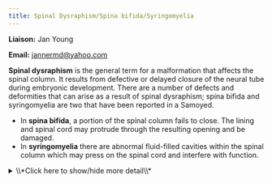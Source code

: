 ```yaml
---
title: Spinal Dysraphism/Spina bifida/Syringomyelia
---
```

**Liaison:** Jan Young

**Email:** [jannermd@yahoo.com](mailto:jannermd@yahoo.com)

**Spinal dysraphism** is the general term for a malformation that
affects the spinal column.  It  results from defective or delayed
closure of the neural tube during embryonic development. There are a
number of defects and deformities that can arise as a result of spinal
dysraphism;  spina bifida and syringomyelia are two that have been
reported in a Samoyed.

* In **spina bifida**, a portion of the spinal column fails to close.
  The lining and spinal cord may protrude through the resulting
  opening and be damaged.
* In **syringomyelia** there are abnormal fluid-filled cavities within
  the spinal column which may press on the spinal cord and interfere
  with function.

<details>
<summary>\\*Click here to show/hide more detail\\*</summary>
Spinal dysraphism is the general term for a congenital (existing at birth) malformation that affects the spinal column.  It  results from defective or delayed closure of the neural tube during embryonic development. There can be a single defect, or multiple defects in multiple locations along the spinal column. Defects include the following:

* **Spina bifida:**  A bony cleft (failure of closure) of the spinal column with protrusion of the meninges (lining of the spinal cord) or meninges and spinal cord tissue. The skin over the defect may be intact or open. Depending on the amount and location of the protruding tissue, there can be involvement of the motor and sensory system, including partial paralysis and loss of bowel and bladder control. The condition can vary wildly in severity, and the degree of impairment depends on the amount of involved nervous tissue. Typically it is nonprogressive (doesn't get worse with time).
* **Spina bifida occulta:** A bony cleft of the spinal column that does not involve protrusion of any tissue. There is no involvement of the nervous or motor system, but there may be abnormal patterns of hair in the area and in some instances there may be a pilonidal sinus, a dimple in the skin with an opening to the spinal cord. This can be a potential source of infection.
* **Syringomyelia:**  A condition where there are abnormal fluid-filled cavities within the spinal column which may interfere with the function of the nervous tissue of the spinal cord. It is often associated with a chiari malformation where the brain is displaced downward, forcing the cerebral spinal fluid (CSF) into the spinal cord and interfering with its flow.  Syringomyelia occurs primarily in the neck region because this is the area of the spinal cord closest to where the pressure is coming from.
* **Hemivertebra:**  A deformed vertebra which often leads to scoliosis (curvature of the spine)
* **Tethering of the cord:** A situation in which the spinal cord (nerve tissue) is bound to bony tissue.  As the dog grows, the cord is stretched and can be damaged. This can be surgically released to prevent further damage. Sometimes tethering is the only manifestation of spinal dysraphism.

## Signs and Symptoms

**Spina Bifida**

When nervous tissue is involved, the primary symptoms of spina bifida
are as listed below. These signs and symptoms, when present, are
permanent and will not resolve.

* Weakness or partial paralysis, most typically of the hindquarters.
  This may be severe enough that the dog is not able to use the
  hindquarters. Dogs may have awkwardness of the limbs and often have
  a wide-based stance to improve balance. Bunny hopping and/or toe
  walking can be seen as well.
* Decreased ability to use the tail.
* Loss of bowel and bladder control because of involvement of the
  nerves controlling these functions. The anus may be flaccid (loose
  and weak) and pressure over the bladder may cause leakage.
* Decreased or absent pain sensation in the affected area, typically
  the perianal area (around the anus) and sometimes down onto the
  thighs. Pressure ulcers may result if the dog is not frequently
  repositioned.
* Irritation of the skin in the perianal area from leakage of urine
  and/or stool.

If there is no nervous system tissue involved (**spina bifida
occulta**), there are no signs. The condition may even go unnoticed
until an x-ray taken for an unrelated condition reveals the defect of
the spinal column. In some instances there may be minor signs that
suggest the diagnosis to the vet:

* Hair streaming -- an abnormality in the pattern of the hair
  overlying the defect.
* Skin dimple, which may be palpable.

**Syringomyelia**

Pain is the most common symptom of syringomyelia and is the result of
injury to the nerves of sensation.

* Typically worse at night. The animal may not like to be touched in
  the area of the neck or upper chest and may scratch at this area.
  (Itching is the lowest grade of pain).
* Excessive scratching or air scratching because of  pain sensation;
  biting at the rump, again because of abnormal pain sensation.
* Yelping with scratching or sometimes for no apparent reason

In more severe cases there can be involvement of motor nerves as well,
resulting in weakness of the forelegs or hindlegs with unsteadiness or
wobbliness of gait (ataxia).

Symptoms of syringomyelia are often progressive, getting worse with
time.

Syringomyelia can also  be present in the absence of symptoms.

## Causes

Genetics are known to be involved with some breeds such as the
Weimaraner (spinal dysraphism) , English Bull Dog (spina bifida) and
Cavalier King Charles Spaniels (chiari malformation).

Factors which interfere with prenatal development of the neural tube,
including toxins and nutritional or other factors which interfere with
blood supply to the developing area, may possibly be involved in the
development of spinal dysraphism.

Trauma can be a cause in some cases of syringomyelia.

## Risk Factors

No specific risk factors are known for the development of spinal
dysraphism in the Samoyed.  If seen more than once in a line it would
suggest a possible genetic basis. Dogs from such a line should not be
bred.

## Diagnostic Tests

X-ray of the spine will identify the bony defect.

CT (computerized tomography) and/or MRI (magnetic resonance imaging)
will help define the soft tissue involvement, if any.

MRI is the only way to identify the fluid-filled sacs of syringomyelia.

Specialized testing including myelography (injecting dye into the spinal
column to help outline the nervous tissue) may be useful on occasions.

## Treatment Guidelines

> **Note:** Treatment of animals should only be performed by a licensed
> veterinarian. Veterinarians should consult the current literature and
> current pharmacological formularies before initiating any treatment
> protocol.

**Spina Bifida**

If nervous tissue (spinal cord or nerves) has not protruded out of the
protective bony column, no treatment is necessary and the dog will
usually live a normal quality life.

When there is protrusion and damage to nervous tissue, the damage is
permanent and there is no effective treatment. Many dogs will have mild
enough involvement that they can have quality of life. In more severe
cases, the owner and vet may choose to euthanize.

Other than in the instance of tethering, surgical correction of the
defect has been generally unsuccessful, mostly because the nervous
tissue has already been damaged and surgery cannot allow it to recover.
I found one reference to a successful surgical correction with full
recovery. This particular case was a very low lesion (sacral) and the
nerves involved were not so much damaged as they were bound down by
other tissues. They were able to successfully mobilize them in surgery
and allow for recovery. The likelihood of this is extremely rare.

Hanna FY, 2008.  The successful treatment of a Yorkshire Terrier puppy
with spina bifida and myelomeningocele.  European Journal of Companion
Animal Practice 18:47-50.  ![two bones
rating](/img/2-bones.gif)

**Syringomyelia**

Analgesics for pain management:

* NSAIDS such as Rimadyl and Metacam;
* Gabapentin, an anticonvulsant that helps calm excitable injured
  nervous tissue; or
* Opioids such as methadone

Drugs to reduce CSF production or reduce intracranial pressure

Corticosteroids may help with pain reduction but must be used
continuously if used, and are subject to many undesirable side effects.

Surgery has been attempted with limited success; signs often recur.

## Management

For dogs with mild symptoms, particularly with bowel and bladder control
problems, diapering can be helpful but care should be taken to provide
good skin hygiene (frequent diaper changes and cleansing of the area).

For some dogs, dietary manipulation to keep the stool firmer will allow
better fecal control.

The use of canine assistive devices (such as a canine wheel chair) may
be helpful in improving quality of life.

## References

Spinal Cord Disorders -Congenital and Inherited Anomalies of the Nervous
System.   Merck Veterinary Manual, 10th edition. Pp 1125-1126  ![four
bones
rating](/img/4-bones.gif)

Arias  MVB et al, 2008.  [Spina bifida in three
dogs.](http://bjvp.org.br/wp-content/uploads/2015/07/V.1-N.2-15-20881_2009_12_30_35_2.pdf)
Brazilian Journal of Veterinary Pathology 1: 64-69.  ![three bones
rating](/img/3-bones.gif)

Vite CH.  Developmental
Disorders. 
In:  Braund's Clinical Neurology in Small Animals:  Localization,
Diagnois and Treatment.  2004. (Link no longer available).   ![four bones
rating](/img/4-bones.gif)

> ![1 bone](/img/1-bone.gif)
> ![2 bones](/img/2-bones.gif)
> ![3 bones](/img/3-bones.gif)
> ![4 bones](/img/4-bones.gif)
> [(full description of ratings)](/diseases/ratings-what-do-they-mean)

## Support Groups

This has a guestbook plus links to other supportive sites for dogs with
disabilities.

[Sheba the Quad
Dog](http://shebathequaddog.homestead.com/)

## Suggested Links 

[Spina bifida  - Canine Inherited Disorders
Database](http://cidd.discoveryspace.ca/disorder/spina-bifida.html),
Univ. of Prince Edward Island ![three bones
rating](/img/3-bones.gif)

[Congenital and Inherited Spinal Cord
Disorders](http://www.merckvetmanual.com/mvm/nervous_system/congenital_and_inherited_anomalies_of_the_nervous_system/congenital_and_inherited_spinal_cord_disorders.html)
in the Merck Veterinary Manual  ![four bones
rating](/img/4-bones.gif)

[Spinal
Dysraphism](http://www.nervous-system-diseases.com/spinal-dysraphism.html)
at www.nervous-system-diseases.com  ![one bone
rating](/img/1-bone.gif)

[Furneaux 35 al, 1973.  Syringomyelia and spina bifida occulta in a
Samoyed
dog](http://www.ncbi.nlm.nih.gov/pmc/articles/PMC1696303/pdf/canvetj00433-0039.pdf).
Can Vet Jour 14:317-321.  ![three bones
rating](/img/3-bones.gif)

[Canine Chiari
Institute.](http://www.caninechiariinstitute.org/)
![two bones
rating](/img/2-bones.gif)

> ![1 bone](/img/1-bone.gif)
> ![2 bones](/img/2-bones.gif)
> ![3 bones](/img/3-bones.gif)
> ![4 bones](/img/4-bones.gif)
> [(full description of ratings)](/diseases/ratings-what-do-they-mean)